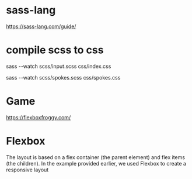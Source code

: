 # sass-lang
https://sass-lang.com/guide/

# compile scss to css
sass --watch scss/input.scss css/index.css


sass --watch scss/spokes.scss css/spokes.css

# Game
https://flexboxfroggy.com/

# Flexbox
The layout is based on a flex container (the parent element) and flex items (the children). In the example provided earlier, we used Flexbox to create a responsive layout